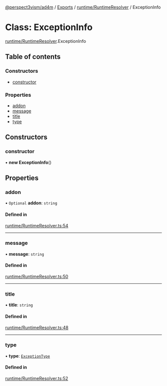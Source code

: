 [@perspect3vism/ad4m](../README.md) / [Exports](../modules.md) / [runtime/RuntimeResolver](../modules/runtime_RuntimeResolver.md) / ExceptionInfo

# Class: ExceptionInfo

[runtime/RuntimeResolver](../modules/runtime_RuntimeResolver.md).ExceptionInfo

## Table of contents

### Constructors

- [constructor](runtime_RuntimeResolver.ExceptionInfo.md#constructor)

### Properties

- [addon](runtime_RuntimeResolver.ExceptionInfo.md#addon)
- [message](runtime_RuntimeResolver.ExceptionInfo.md#message)
- [title](runtime_RuntimeResolver.ExceptionInfo.md#title)
- [type](runtime_RuntimeResolver.ExceptionInfo.md#type)

## Constructors

### constructor

• **new ExceptionInfo**()

## Properties

### addon

• `Optional` **addon**: `string`

#### Defined in

[runtime/RuntimeResolver.ts:54](https://github.com/perspect3vism/ad4m-executor/blob/5a19b63d/core/src/runtime/RuntimeResolver.ts#L54)

___

### message

• **message**: `string`

#### Defined in

[runtime/RuntimeResolver.ts:50](https://github.com/perspect3vism/ad4m-executor/blob/5a19b63d/core/src/runtime/RuntimeResolver.ts#L50)

___

### title

• **title**: `string`

#### Defined in

[runtime/RuntimeResolver.ts:48](https://github.com/perspect3vism/ad4m-executor/blob/5a19b63d/core/src/runtime/RuntimeResolver.ts#L48)

___

### type

• **type**: [`ExceptionType`](../enums/Exception.ExceptionType.md)

#### Defined in

[runtime/RuntimeResolver.ts:52](https://github.com/perspect3vism/ad4m-executor/blob/5a19b63d/core/src/runtime/RuntimeResolver.ts#L52)
